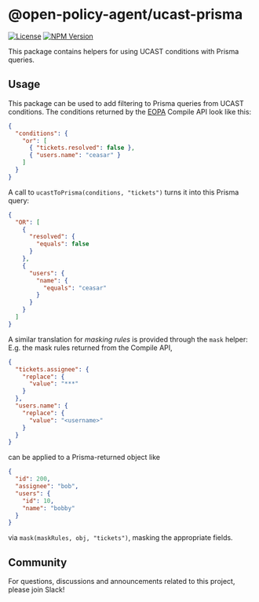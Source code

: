 # @open-policy-agent/ucast-prisma

[![License](https://img.shields.io/badge/License-Apache_2.0-blue.svg)](https://opensource.org/licenses/Apache-2.0)
[![NPM Version](https://img.shields.io/npm/v/%40open-policy-agent%2Fucast-prisma?style=flat&color=%2324b6e0)](https://www.npmjs.com/package/@open-policy-agent/ucast-prisma)

This package contains helpers for using UCAST conditions with Prisma queries.


## Usage

This package can be used to add filtering to Prisma queries from UCAST conditions.
The conditions returned by the [EOPA](https://github.com/open-policy-agent/eopa) Compile API look like this:

```json
{
  "conditions": {
    "or": [
      { "tickets.resolved": false },
      { "users.name": "ceasar" }
    ]
  }
}
```

A call to `ucastToPrisma(conditions, "tickets")` turns it into this
Prisma query:

```json
{
  "OR": [
    {
      "resolved": {
        "equals": false
      }
    },
    {
      "users": {
        "name": {
          "equals": "ceasar"
        }
      }
    }
  ]
}
```

A similar translation for _masking rules_ is provided through the `mask` helper:
E.g. the mask rules returned from the Compile API,

```json
{
  "tickets.assignee": {
    "replace": {
      "value": "***"
    }
  },
  "users.name": {
    "replace": {
      "value": "<username>"
    }
  }
}
```

can be applied to a Prisma-returned object like

```json
{
  "id": 200,
  "assignee": "bob",
  "users": {
    "id": 10,
    "name": "bobby"
  }
}
```

via `mask(maskRules, obj, "tickets")`, masking the appropriate fields.


## Community

For questions, discussions and announcements related to this project, please join Slack!
